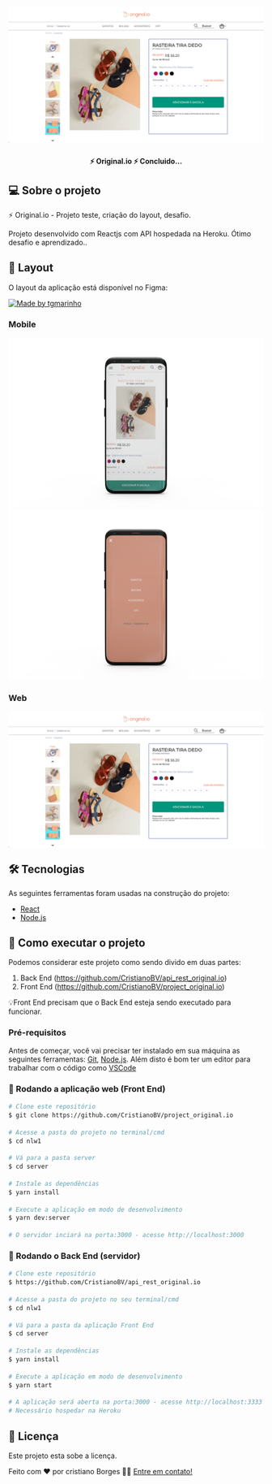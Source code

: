 <h1 align="center">
    <img alt="NextLevelWeek" title="#NextLevelWeek" src="./screen/web.png" />
</h1>

<h4 align="center"> 
 ⚡️ Original.io ⚡️ Concluido...
</h4>

## 💻 Sobre o projeto

⚡️ Original.io - Projeto teste, criação do layout, desafio.

Projeto desenvolvido com Reactjs com API hospedada na Heroku.
Ótimo desafio e aprendizado..

## 🎨 Layout

O layout da aplicação está disponível no Figma:

<a href="https://www.figma.com/file/MOlhG4R9BQMlNjiFRG8Keo/Original.io-frontend-test?node-id=0%3A1">
  <img alt="Made by tgmarinho" src="https://www.figma.com/file/MOlhG4R9BQMlNjiFRG8Keo/Original.io-frontend-test?node-id=0%3A1">
</a>

### Mobile

<p align="center">
  <img alt="Original.io" title="#Original.io" src="./screen/mobile.png" width="600px">

  <img alt="Original.io" title="#Original.io" src="./screen/mobile02.png" width="600px">
</p>

### Web

<p align="center" style="display: flex; align-items: flex-start; justify-content: center;">
  <img alt="Original.io" title="#Original.io" src="./screen/web.png" width="800px">
</p>

## 🛠 Tecnologias

As seguintes ferramentas foram usadas na construção do projeto:

- [React][reactjs]
- [Node.js][nodejs]

## 🚀 Como executar o projeto

Podemos considerar este projeto como sendo divido em duas partes:

1. Back End (https://github.com/CristianoBV/api_rest_original.io)
2. Front End (https://github.com/CristianoBV/project_original.io)

💡Front End precisam que o Back End esteja sendo executado para funcionar.

### Pré-requisitos

Antes de começar, você vai precisar ter instalado em sua máquina as seguintes ferramentas:
[Git](https://git-scm.com), [Node.js][nodejs].
Além disto é bom ter um editor para trabalhar com o código como [VSCode][vscode]

### 🧭 Rodando a aplicação web (Front End)

```bash
# Clone este repositório
$ git clone https://github.com/CristianoBV/project_original.io

# Acesse a pasta do projeto no terminal/cmd
$ cd nlw1

# Vá para a pasta server
$ cd server

# Instale as dependências
$ yarn install

# Execute a aplicação em modo de desenvolvimento
$ yarn dev:server

# O servidor inciará na porta:3000 - acesse http://localhost:3000
```

### 🎲 Rodando o Back End (servidor)

```bash
# Clone este repositório
$ https://github.com/CristianoBV/api_rest_original.io

# Acesse a pasta do projeto no seu terminal/cmd
$ cd nlw1

# Vá para a pasta da aplicação Front End
$ cd server

# Instale as dependências
$ yarn install

# Execute a aplicação em modo de desenvolvimento
$ yarn start

# A aplicação será aberta na porta:3000 - acesse http://localhost:3333
# Necessário hospedar na Heroku
```

## 📝 Licença

Este projeto esta sobe a licença.

Feito com ❤️ por cristiano Borges 👋🏽 [Entre em contato!](https://www.linkedin.com/in/cristianobv/)

[nodejs]: https://nodejs.org/
[reactjs]: https://reactjs.org
[yarn]: https://yarnpkg.com/
[vscode]: https://code.visualstudio.com/
[vceditconfig]: https://marketplace.visualstudio.com/items?itemName=EditorConfig.EditorConfig
[license]: https://github.com/CristianoBV/privacy_policy
[vceslint]: https://marketplace.visualstudio.com/items?itemName=dbaeumer.vscode-eslint
